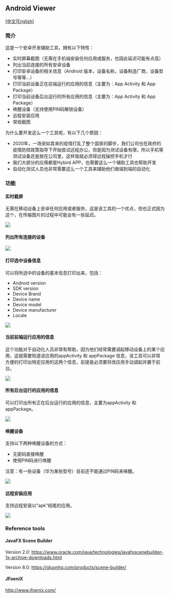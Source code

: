## Android Viewer

[[中文](README_CH.md)|[English](README.md)]

### 简介

这是一个安卓开发辅助工具，拥有以下特性：

* 实时屏幕截图（无需在手机端安装任何应用或服务，也因此延迟可能有点高）
* 列出当前连接的所有安卓设备
* 打印安卓设备的相关信息（Android 版本，设备名称，设备制造厂商，设备型号等等...）
* 打印当前设备正在前端运行的应用的信息（主要为：App Activity 和 App Package）
* 打印当前设备后台运行的所有应用的信息（主要为：App Activity 和 App Package）
* 唤醒设备（支持使用PIN码解锁设备）
* 远程安装应用
* 常规截图

为什么要开发这么一个工具呢，有以下几个原因：

* 2020年，一场突如其来的疫情打乱了整个国家的脚步，我们公司也在政府的疫情防控政策指导下开始尝试远程办公，但是因为测试设备有限，所以手机等测试设备还是放在公司里，这样我就必须得远程操控手机才行
* 我们大部分的应用都是Hybird APP，也需要这么一个辅助工具也帮助开发
* 自动化测试人员也非常需要这么一个工具来辅助他们做端到端的自动化

### 功能

#### 实时截屏

无需在移动设备上安卓任何应用或者服务，这是该工具的一个优点，但也正式因为这个，在传输图片的过程中可能会有一些延迟。

![](/documents/realtimeScreenshot.gif)

#### 列出所有连接的设备

![](/documents/listAllDevices.png)

#### 打印选中设备信息

可以将所选中的设备的基本信息打印出来，包括：

* Android version
* SDK version
* Device Brand
* Device name
* Device model
* Device manufacturer
* Locale

![](/documents/deviceInfo.png)

#### 当前前端运行应用的信息

这个功能对于自动化人员非常有帮助，因为他们经常需要调起移动设备上的某个应用，这就需要知道该应用的appActivity 和 appPackage 信息，该工具可以非常方便的打印出特定应用的这两个信息，前提是必须要将改应用手动调起并置于前台。

![](/documents/focusWindow.png)

#### 所有后台运行的应用的信息

可以打印出所有正在后台运行的应用的信息，主要为appActivity 和 appPackage。

![](/documents/allActivities.png)

#### 唤醒设备

支持以下两种唤醒设备的方式：

* 无密码直接唤醒
* 使用PIN码进行唤醒

注意：有一些设备（华为某些型号）目前还不能通过PIN码来唤醒。

![](/documents/WakeupDevicePIN.gif)

#### 远程安装应用

支持远程安装以“apk”结尾的应用。

![](/documents/InstallApp.gif)

### Reference tools

#### JavaFX Scene Builder

Version 2.0: https://www.oracle.com/java/technologies/javafxscenebuilder-1x-archive-downloads.html

Version 8.0: https://gluonhq.com/products/scene-builder/

#### JFoeniX

http://www.jfoenix.com/
